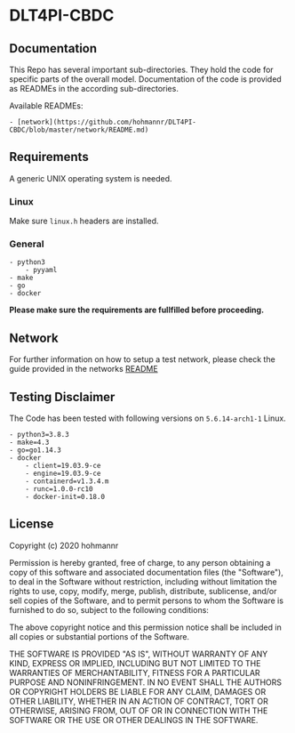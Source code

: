 # DLT4PI-CBDC

## Documentation

This Repo has several important sub-directories. They hold the code for specific parts of the overall model.
Documentation of the code is provided as READMEs in the according sub-directories. 

Available READMEs:

    - [network](https://github.com/hohmannr/DLT4PI-CBDC/blob/master/network/README.md)

## Requirements

A generic UNIX operating system is needed.

### Linux

Make sure `linux.h` headers are installed.

### General

```
- python3
    - pyyaml
- make
- go
- docker
```

**Please make sure the requirements are fullfilled before proceeding.**

## Network

For further information on how to setup a test network, please check the guide provided in the networks [README](https://github.com/hohmannr/DLT4PI-CBDC/tree/master/network#default-network-setup)

## Testing Disclaimer

The Code has been tested with following versions on `5.6.14-arch1-1` Linux.

```
- python3=3.8.3
- make=4.3
- go=go1.14.3
- docker
    - client=19.03.9-ce
    - engine=19.03.9-ce
    - containerd=v1.3.4.m
    - runc=1.0.0-rc10
    - docker-init=0.18.0
```

## License

Copyright (c) 2020 hohmannr

Permission is hereby granted, free of charge, to any person obtaining a copy
of this software and associated documentation files (the "Software"), to deal
in the Software without restriction, including without limitation the rights
to use, copy, modify, merge, publish, distribute, sublicense, and/or sell
copies of the Software, and to permit persons to whom the Software is
furnished to do so, subject to the following conditions:

The above copyright notice and this permission notice shall be included in all
copies or substantial portions of the Software.

THE SOFTWARE IS PROVIDED "AS IS", WITHOUT WARRANTY OF ANY KIND, EXPRESS OR
IMPLIED, INCLUDING BUT NOT LIMITED TO THE WARRANTIES OF MERCHANTABILITY,
FITNESS FOR A PARTICULAR PURPOSE AND NONINFRINGEMENT. IN NO EVENT SHALL THE
AUTHORS OR COPYRIGHT HOLDERS BE LIABLE FOR ANY CLAIM, DAMAGES OR OTHER
LIABILITY, WHETHER IN AN ACTION OF CONTRACT, TORT OR OTHERWISE, ARISING FROM,
OUT OF OR IN CONNECTION WITH THE SOFTWARE OR THE USE OR OTHER DEALINGS IN THE
SOFTWARE.

